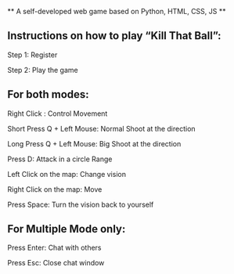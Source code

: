 **
A self-developed web game based on Python, HTML, CSS, JS
**

## Instructions on how to play “Kill That Ball”:

Step 1: Register

Step 2: Play the game

## For both modes:
Right Click : Control Movement

Short Press Q + Left Mouse: Normal Shoot at the direction

Long Press Q + Left Mouse: Big Shoot at the direction

Press D: Attack in a circle Range

Left Click on the map: Change vision

Right Click on the map: Move

Press Space: Turn the vision back to yourself

## For Multiple Mode only:

Press Enter: Chat with others

Press Esc: Close chat window

